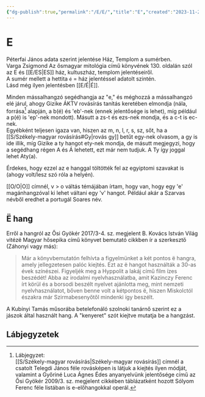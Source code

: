 ```yaml
---
{"dg-publish":true,"permalink":"/E/E/","title":"E","created":"2023-11-22T07:06","updated":"2025-02-24T22:11:10Z"}
---
```



# E

Péterfai János adata szerint jelentése Ház, Templom a sumérben.  
Varga Zsigmond Az ősmagyar mitológia című könyvének 130. oldalán szól az E és [[E/ES\|ES]] ház, kultuszház, templom jelentéseiről.  
A sumér mellett a hettita `é` = ház jelentéssel adatolt szintén.  
Lásd még ilyen jelentésben [[E/É\|É]].  

Minden mássalhangzó segédhangja az "e," és méghozzá a mássalhangzó elé járul, ahogy Gizike ÁKTV rovásírás tanítás keretében elmondja (nála, forrása[^1] alapján, a b(é) és 'eb'-nek (ennek jelentősége is lehet), míg például a p(é) is 'ep'-nek mondott). Másutt a zs-t és ezs-nek mondja, és a c-t is ec-nek.  
Egyébként teljesen igaza van, hiszen az m, n, l, r, s, sz, sőt, ha a [[S/Székely-magyar rovásírás#Gy\|rovás gy]] betűt egy-nek olvasom, a gy is ide illik, míg Gizike a ty hangot ety-nek mondja, de másutt megjegyzi, hogy a segédhang régen A és Á lehetett, ezt már nem tudjuk. A Ty így joggal lehet Aty(a).  

Érdekes, hogy ezzel az e hanggal töltötték fel az egyiptomi szavakat is (ahogy volt/lesz szó róla a helyén).  

[[O/O\|O]] címnél, v > o váltás témájában írtam, hogy van, hogy egy 'e' magánhangzóval ki lehet váltani egy 'v' hangot. Például akár a Szarvas névből eredhet a portugál Soares név.  

## Ë hang

Erről a hangról az Ősi Gyökér 2017/3-4. sz. megjelent B. Kovács István Világ vitézë Magyar hősepika című könyvet bemutató cikkben ír a szerkesztő (Záhonyi vagy más):  
> Már a könyvbemutatón felhívta a figyelmünket a két pontos ë hangra, amely jellegzetesen palóc kiejtés. Ezt az ë hangot használták a 30-as évek színészei. Figyeljék meg a Hyppolit a lakáj című film ízes beszédét! Abba az irodalmi nyelvhasználatba, amit Kazinczy Ferenc írt körül és a borsodi beszélt nyelvet ajánlotta meg, mint nemzeti nyelvhasználatot, bőven benne volt a kétpontos ë, hiszen Miskolctól északra már Szirmabesenyőtől mindenki így beszélt.  

A Kubínyi Tamás műsorába betelefonáló szolnoki tanárnő szerint ez a jászok által használt hang. A "kenyeret" szót kiejtve mutatja be a hangzást.  

## Lábjegyzetek

[^1]: Lábjegyzet:  
[[S/Székely-magyar rovásírás\|Székely-magyar rovásírás]] címnél a csatolt Telegdi János féle rovásképen is látjuk a kiejtés ilyen módját, valamint a Győriné Luca Ágnes Édes anyanyelvünk jelentősége című az Ősi Gyökér 2009/3. sz. megjelent cikkében táblázatként hozott Sólyom Ferenc féle listában is e-előhangokkal operál.  